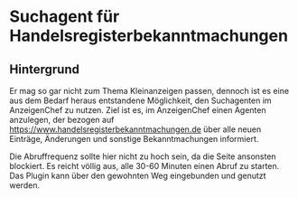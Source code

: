 # Suchagent für Handelsregisterbekanntmachungen

## Hintergrund
Er mag so gar nicht zum Thema Kleinanzeigen passen, dennoch ist es eine aus dem Bedarf heraus entstandene Möglichkeit, den Suchagenten im AnzeigenChef zu nutzen. Ziel ist es, im AnzeigenChef einen Agenten anzulegen, der bezogen auf https://www.handelsregisterbekanntmachungen.de über alle neuen Einträge, Änderungen und sonstige Bekanntmachungen informiert.

Die Abruffrequenz sollte hier nicht zu hoch sein, da die Seite ansonsten blockiert. Es reicht völlig aus, alle 30-60 Minuten einen Abruf zu starten. Das Plugin kann über den gewohnten Weg eingebunden und genutzt werden.

